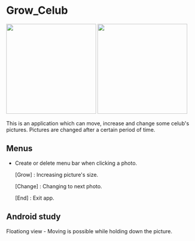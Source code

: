 # Grow_Celub

<img src="https://user-images.githubusercontent.com/24932849/29924876-71e25d06-8e99-11e7-82e2-9dbddc0135b1.png" width=240 /> <img src="https://user-images.githubusercontent.com/24932849/29924886-764fbd8e-8e99-11e7-9be8-61b53523f66b.png" width=240 />


This is an application which can move, increase and change some celub's pictures. 
Pictures are changed after a certain period of time. 

## Menus

* Create or delete menu bar when clicking a photo.

    [Grow] : Increasing picture's size.

    [Change] : Changing to next photo.

    [End] : Exit app.


## Android study
Floationg view - Moving is possible while holding down the picture. 

